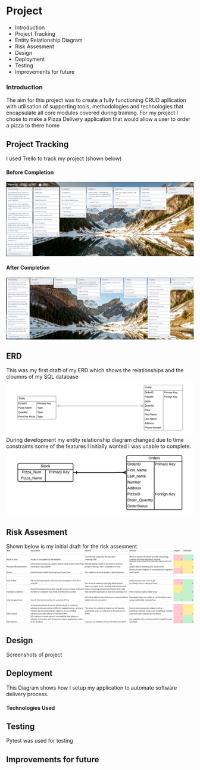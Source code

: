 # Project

* Introduction
* Project Tracking
* Entity Relationship Diagram
* Risk Assesment 
* Design
* Deployment
* Testing
* Improvements for future 

### Introduction
The aim for this project was to create a fully functioning CRUD apllication with utilisation of supporting tools, methodologies and technologies that encapsulate all core modules covered during training.
For my project I chose to make a Pizza Delivery application that would allow a user to order a pizza to there home


## Project Tracking
I used Trello to track my project (shown below)
#### Before Completion
![](Documents/TrelloBoard.PNG)
#### After Completion
![](Documents/Trello2.PNG)


## ERD
This was my first draft of my ERD which shows  the relationships and the cloumns of my SQL database
![](Documents/erd1.png)
During development my entity relationship diagram changed due to time constraints some of the features I initially wanted i was unable to complete.
![](Documents/erd2.png)
## Risk Assesment
Shown below is my initial draft for the risk assesment 
![](Documents/Riskassesment.PNG)

## Design
Screenshots of project

## Deployment
This Diagram shows how I setup my application  to automate software delivery process.

#### Technologies Used

## Testing
Pytest was used for testing 
## Improvements for future



